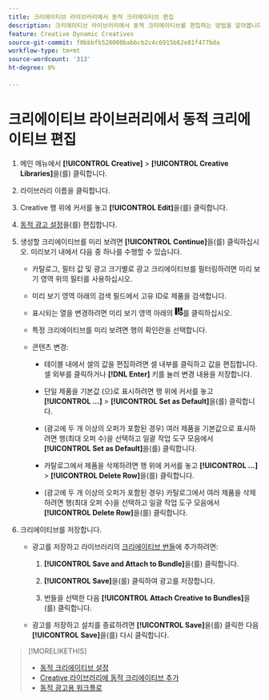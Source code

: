 ```yaml
---
title: 크리에이티브 라이브러리에서 동적 크리에이티브 편집
description: 크리에이티브 라이브러리에서 동적 크리에이티브를 편집하는 방법을 알아봅니다.
feature: Creative Dynamic Creatives
source-git-commit: f0bbbfb528000babbcb2c4c6915b62e81f477bda
workflow-type: tm+mt
source-wordcount: '313'
ht-degree: 0%

---
```


# 크리에이티브 라이브러리에서 동적 크리에이티브 편집

1. 메인 메뉴에서 **[!UICONTROL Creative]** > **[!UICONTROL Creative Libraries]**&#x200B;을(를) 클릭합니다.

1. 라이브러리 이름을 클릭합니다.

1. Creative 행 위에 커서를 놓고 **[!UICONTROL Edit]**&#x200B;을(를) 클릭합니다.

1. [동적 광고 설정](creative-settings-dynamic.md)을(를) 편집합니다.

1. 생성할 크리에이티브를 미리 보려면 **[!UICONTROL Continue]**&#x200B;을(를) 클릭하십시오. 미리보기 내에서 다음 중 하나를 수행할 수 있습니다.

   * 카탈로그, 필터 값 <!-- explain more--> 및 광고 크기별로 광고 크리에이티브를 필터링하려면 미리 보기 영역 위의 필터를 사용하십시오.

   * 미리 보기 영역 아래의 검색 필드에서 고유 ID로 제품을 검색합니다.

   * 표시되는 열을 변경하려면 미리 보기 영역 아래의 ![열 필터](/help/creative/assets/custom-columns.png "열 필터")를 클릭하십시오.

   * 특정 크리에이티브를 미리 보려면 행의 확인란을 선택합니다.

   * 콘텐츠 변경:

      * 테이블 내에서 셀의 값을 편집하려면 셀 내부를 클릭하고 값을 편집합니다. 셀 외부를 클릭하거나 **[!DNL Enter]** 키를 눌러 변경 내용을 저장합니다.

      * 단일 제품을 기본값 <!--Explain what this means. -->(으)로 표시하려면 행 위에 커서를 놓고 **[!UICONTROL ...]** > **[!UICONTROL Set as Default]**&#x200B;을(를) 클릭합니다.

      * (광고에 두 개 이상의 오퍼가 포함된 경우) 여러 제품을 기본값으로 표시하려면 행(최대 오퍼 수)을 선택하고 일괄 작업 도구 모음에서 **[!UICONTROL Set as Default]**&#x200B;을(를) 클릭합니다.

      * 카탈로그에서 제품을 삭제하려면 행 위에 커서를 놓고 **[!UICONTROL ...]** > **[!UICONTROL Delete Row]**&#x200B;을(를) 클릭합니다.

      * (광고에 두 개 이상의 오퍼가 포함된 경우) 카탈로그에서 여러 제품을 삭제하려면 행(최대 오퍼 수)을 선택하고 일괄 작업 도구 모음에서 **[!UICONTROL Delete Row]**&#x200B;을(를) 클릭합니다.

1. 크리에이티브를 저장합니다.

   * 광고를 저장하고 라이브러리의 [크리에이티브 번들](bundle-manage.md)에 추가하려면:

      1. **[!UICONTROL Save and Attach to Bundle]**&#x200B;을(를) 클릭합니다.

      1. **[!UICONTROL Save]**&#x200B;을(를) 클릭하여 광고를 저장합니다.

      1. 번들을 선택한 다음 **[!UICONTROL Attach Creative to Bundles]**&#x200B;을(를) 클릭합니다.

   * 광고를 저장하고 설치를 종료하려면 **[!UICONTROL Save]**&#x200B;을(를) 클릭한 다음 **[!UICONTROL Save]**&#x200B;을(를) 다시 클릭합니다.

>[!MORELIKETHIS]
>
>* [동적 크리에이티브 설정](creative-settings-dynamic.md)
>* [Creative 라이브러리에 동적 크리에이티브 추가](creative-add-dynamic.md)
>* [동적 광고용 워크플로](/help/creative/introduction/workflow-dynamic-ads.md)
